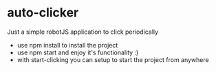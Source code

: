 # auto-clicker
Just a simple robotJS application to click periodically

 - use npm install to install the project
 - use npm start and enjoy it's functionality :)
 - with start-clicking you can setup to start the project from anywhere
